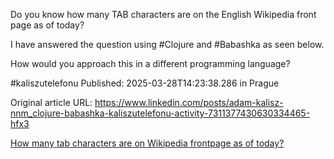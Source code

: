 Do you know how many TAB characters are on the English Wikipedia front page as of today?


I have answered the question using #Clojure and #Babashka as seen below.


How would you approach this in a different programming language?


#kaliszutelefonu
Published: 2025-03-28T14:23:38.286 in Prague

Original article URL: https://www.linkedin.com/posts/adam-kalisz-nnm_clojure-babashka-kaliszutelefonu-activity-7311377430630334465-hfx3

[How many tab characters are on Wikipedia frontpage as of today?](./media/count-tabs-on-wiki-front-page.png)